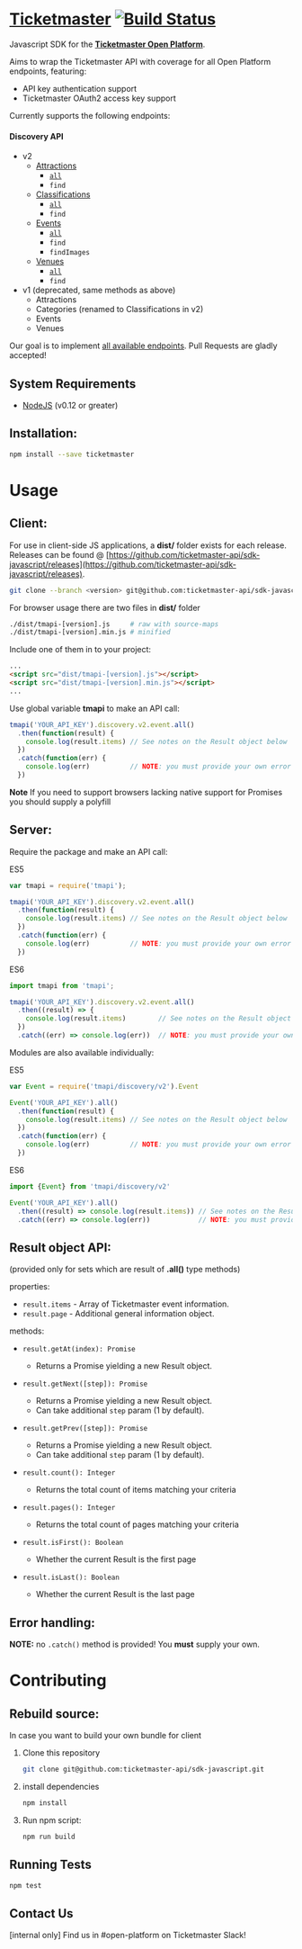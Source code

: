 # **[Ticketmaster](https://www.npmjs.com/package/ticketmaster)** [![Build Status](https://travis-ci.org/ticketmaster-api/sdk-javascript.svg?branch=master)](https://travis-ci.org/ticketmaster-api/sdk-javascript)


Javascript SDK for the **[Ticketmaster Open Platform](http://developer.ticketmaster.com/)**.

Aims to wrap the Ticketmaster API with coverage for all Open Platform endpoints, featuring:
 - API key authentication support
 - Ticketmaster OAuth2 access key support

Currently supports the following endpoints:

#### Discovery API
- v2
  - [Attractions](http://developer.ticketmaster.com/products-and-docs/apis/discovery/v2/#search-attractions-v2)
    - [`all`](http://developer.ticketmaster.com/products-and-docs/apis/discovery/v2/#query-parameters-3)
    - `find`
  - [Classifications](http://developer.ticketmaster.com/products-and-docs/apis/discovery/v2/#search-classifications-v2)
    - [`all`](http://developer.ticketmaster.com/products-and-docs/apis/discovery/v2/#query-parameters-5)
    - `find`
  - [Events](http://developer.ticketmaster.com/products-and-docs/apis/discovery/v2/#srch-events-v2)
    - [`all`](http://developer.ticketmaster.com/products-and-docs/apis/discovery/v2/#query-parameters)
    - `find`
    - `findImages`
  - [Venues](http://developer.ticketmaster.com/products-and-docs/apis/discovery/v2/#search-venues-v2)
    - [`all`](http://developer.ticketmaster.com/products-and-docs/apis/discovery/v2/#query-parameters-7)
    - `find`
- v1 (deprecated, same methods as above)
  - Attractions
  - Categories (renamed to Classifications in v2)
  - Events
  - Venues

Our goal is to implement [all available endpoints](http://developer.ticketmaster.com/).
Pull Requests are gladly accepted!

## System Requirements

 - [NodeJS](https://nodejs.org) (v0.12 or greater)

## Installation:

```bash
npm install --save ticketmaster
```

# Usage

## Client:

For use in client-side JS applications, a **dist/** folder exists for each release.  Releases can be found @ [https://github.com/ticketmaster-api/sdk-javascript/releases](https://github.com/ticketmaster-api/sdk-javascript/releases).

```bash
git clone --branch <version> git@github.com:ticketmaster-api/sdk-javascript.git
```

For browser usage there are two files in **dist/** folder
```bash
./dist/tmapi-[version].js     # raw with source-maps
./dist/tmapi-[version].min.js # minified
```

Include one of them in to your project:
```html
...
<script src="dist/tmapi-[version].js"></script>
<script src="dist/tmapi-[version].min.js"></script>
...
```

Use global variable **tmapi** to make an API call:

```javascript
tmapi('YOUR_API_KEY').discovery.v2.event.all()
  .then(function(result) {
    console.log(result.items) // See notes on the Result object below
  })
  .catch(function(err) {
    console.log(err)          // NOTE: you must provide your own error handler
  })
```

**Note** If you need to support browsers lacking native support for Promises you should supply a polyfill

## Server:

Require the package and make an API call:

ES5
```javascript
var tmapi = require('tmapi');

tmapi('YOUR_API_KEY').discovery.v2.event.all()
  .then(function(result) {
    console.log(result.items) // See notes on the Result object below
  })
  .catch(function(err) {
    console.log(err)          // NOTE: you must provide your own error handler
  })
```

ES6
```javascript
import tmapi from 'tmapi';

tmapi('YOUR_API_KEY').discovery.v2.event.all()
  .then((result) => {
    console.log(result.items)        // See notes on the Result object below
  })
  .catch((err) => console.log(err))  // NOTE: you must provide your own error handler
```

Modules are also available individually:

ES5
```javascript
var Event = require('tmapi/discovery/v2').Event

Event('YOUR_API_KEY').all()
  .then(function(result) {
    console.log(result.items) // See notes on the Result object below
  })
  .catch(function(err) {
    console.log(err)          // NOTE: you must provide your own error handler
  })
```

ES6
```javascript
import {Event} from 'tmapi/discovery/v2'

Event('YOUR_API_KEY').all()
  .then((result) => console.log(result.items)) // See notes on the Result object below
  .catch((err) => console.log(err))            // NOTE: you must provide your own error handler
```


## Result object API:

(provided only for sets which are result of **.all()** type methods)

properties:

- `result.items` - Array of Ticketmaster event information.
- `result.page` - Additional general information object.

methods:

- `result.getAt(index): Promise`
  - Returns a Promise yielding a new Result object.

- `result.getNext([step]): Promise`
  - Returns a Promise yielding a new Result object.
  - Can take additional `step` param (1 by default).

- `result.getPrev([step]): Promise`
  - Returns a Promise yielding a new Result object.
  - Can take additional `step` param (1 by default).

- `result.count(): Integer`
  - Returns the total count of items matching your criteria

- `result.pages(): Integer`
  - Returns the total count of pages matching your criteria

- `result.isFirst(): Boolean`
  - Whether the current Result is the first page

- `result.isLast(): Boolean`
  - Whether the current Result is the last page


## Error handling:

**NOTE:** no `.catch()` method is provided! You **must** supply your own.

# Contributing

## Rebuild source:

In case you want to build your own bundle for client

1. Clone this repository

    ```bash
    git clone git@github.com:ticketmaster-api/sdk-javascript.git
    ```

1. install dependencies

    ```bash
    npm install
    ```

1. Run npm script:

    ```bash
    npm run build
    ```

## Running Tests

 ```bash
 npm test
 ```

## Contact Us

[internal only] Find us in #open-platform on Ticketmaster Slack!
